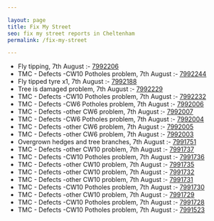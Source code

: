 ```yaml
---

layout: page
title: Fix My Street
seo: fix my street reports in Cheltenham
permalink: /fix-my-street

---
```


<!-- fix_marker starts -->

- Fly tipping, 7th August :- [7992206](https://www.fixmystreet.com/report/7992206)
- TMC - Defects -CW10 Potholes problem, 7th August :- [7992244](https://www.fixmystreet.com/report/7992244)
- Fly tipped tyre x1, 7th August :- [7992188](https://www.fixmystreet.com/report/7992188)
- Tree is damaged problem, 7th August :- [7992229](https://www.fixmystreet.com/report/7992229)
- TMC - Defects -CW10 Potholes problem, 7th August :- [7992232](https://www.fixmystreet.com/report/7992232)
- TMC - Defects -CW6 Potholes  problem, 7th August :- [7992006](https://www.fixmystreet.com/report/7992006)
- TMC - Defects -other CW6 problem, 7th August :- [7992007](https://www.fixmystreet.com/report/7992007)
- TMC - Defects -CW6 Potholes  problem, 7th August :- [7992004](https://www.fixmystreet.com/report/7992004)
- TMC - Defects -other CW6 problem, 7th August :- [7992005](https://www.fixmystreet.com/report/7992005)
- TMC - Defects -other CW6 problem, 7th August :- [7992003](https://www.fixmystreet.com/report/7992003)
- Overgrown hedges and tree branches, 7th August :- [7991751](https://www.fixmystreet.com/report/7991751)
- TMC - Defects -other CW10 problem, 7th August :- [7991737](https://www.fixmystreet.com/report/7991737)
- TMC - Defects -CW10 Potholes problem, 7th August :- [7991736](https://www.fixmystreet.com/report/7991736)
- TMC - Defects -other CW10 problem, 7th August :- [7991735](https://www.fixmystreet.com/report/7991735)
- TMC - Defects -other CW10 problem, 7th August :- [7991732](https://www.fixmystreet.com/report/7991732)
- TMC - Defects -other CW10 problem, 7th August :- [7991731](https://www.fixmystreet.com/report/7991731)
- TMC - Defects -CW10 Potholes problem, 7th August :- [7991730](https://www.fixmystreet.com/report/7991730)
- TMC - Defects -other CW10 problem, 7th August :- [7991729](https://www.fixmystreet.com/report/7991729)
- TMC - Defects -CW10 Potholes problem, 7th August :- [7991728](https://www.fixmystreet.com/report/7991728)
- TMC - Defects -CW10 Potholes problem, 7th August :- [7991523](https://www.fixmystreet.com/report/7991523)

<!-- fix_marker ends -->